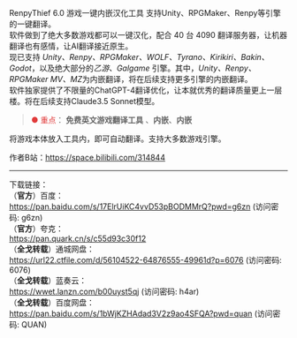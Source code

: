 RenpyThief 6.0 游戏一键内嵌汉化工具 支持Unity、RPGMaker、Renpy等引擎的一键翻译。<br>
软件做到了绝大多数游戏都可以一键汉化，配合 40 台 4090 翻译服务器，让机器翻译也有感情，让AI翻译接近原生。<br>
现已支持 *Unity、Renpy、RPGMaker、WOLF、Tyrano、Kirikiri、Bakin、Godot*，以及绝大部分的*乙游、Galgame* 引擎。其中，*Unity、Renpy、RPGMaker MV、MZ*为内嵌翻译，将在后续支持更多引擎的内嵌翻译。<br>
软件独家提供了不限量的ChatGPT-4翻译优化，让本就优秀的翻译质量更上一层楼。将在后续支持Claude3.5 Sonnet模型。

> <font color="#E13B3B">● 重点</font>： **免费英文游戏翻译工具** 、**内嵌**、**内嵌**

将游戏本体放入工具内，即可自动翻译。支持大多数游戏引擎。

作者B站：https://space.bilibili.com/314844

***
下载链接：<br>
（**官方**）百度：<br>
https://pan.baidu.com/s/17ElrUiKC4vvD53pBODMMrQ?pwd=g6zn (访问密码: g6zn)<br>
（**官方**）夸克：<br>
https://pan.quark.cn/s/c55d93c30f12<br>
（**全戈转载**）通城网盘：<br>
https://url22.ctfile.com/d/56104522-64876555-49961d?p=6076 (访问密码: 6076)<br>
（**全戈转载**）蓝奏云：<br>
https://wwet.lanzn.com/b00uyst5qj (访问密码: h4ar)<br>
（**全戈转载**）百度网盘：<br>
https://pan.baidu.com/s/1bWjKZHAdad3V2z9ao4SFQA?pwd=quan (访问密码: QUAN)
<br><br>